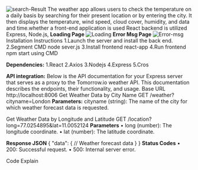 ![search-Result](https://github.com/kathirvel-debug/WeatherApp/assets/68596240/c4c558bb-d177-4f6a-b494-7aa5dbc091ca)
The weather app allows users to check the temperature on a daily basis by searching for their present location or by entering the city. It then displays the temperature, wind speed, cloud cover, humidity, and data and time.whether a front-end application is used React backend is utilized Express, Node.js,
**Loading Page**
![Loading](https://github.com/kathirvel-debug/WeatherApp/assets/68596240/88d62284-47a1-42c5-85b8-9621c57b60e3)
**Error Msg Page**
![Error-msg](https://github.com/kathirvel-debug/WeatherApp/assets/68596240/91dc6790-b72e-462d-b3a8-85cae15ca0ab)
Installation Instructions
1.Launch the server and install the back end.
2.Segment CMD node sever.js
3.Install frontend react-app
4.Run frontend npm start using CMD

**Dependencies:**
1.React
2.Axios
3.Nodejs
4.Express
5.Cros

**API integration:**
Below is the API documentation for your Express server that serves as a proxy to the Tomorrow.io weather API. This documentation describes the endpoints, their functionality, and usage.
Base URL
http://localhost:8006
Get Weather Data by City Name
GET /weather?cityname=London
**Parameters:**
cityname (string): The name of the city for which weather forecast data is requested.

Get Weather Data by Longitude and Latitude
GET /location?long=77.0254895&lat=11.0052124
**Parameters**
•	long (number): The longitude coordinate.
•	lat (number): The latitude coordinate.


**Response JSON**
{
  "data": {
    // Weather forecast data
  }
}
**Status Codes**
•	200: Successful request.
•	500: Internal server error.

Code Explain





